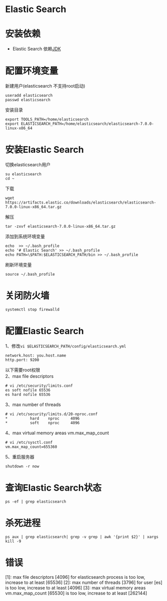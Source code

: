# Elastic Search

#  安装依赖 

+ Elastic Search 依赖[JDK](https://www.oracle.com/technetwork/java/javase/downloads/index.html)

# 配置环境变量

新建用户(elasticsearch 不支持root启动)
```
useradd elasticsearch
passwd elasticsearch
```

安装目录 
```
export TOOLS_PATH=/home/elasticsearch
export ELASTICSEARCH_PATH=/home/elasticsearch/elasticsearch-7.0.0-linux-x86_64
```

# 安装Elastic Search

切换elasticsearch用户
```
su elasticsearch
cd ~
```

下载 
```
wget https://artifacts.elastic.co/downloads/elasticsearch/elasticsearch-7.0.0-linux-x86_64.tar.gz
```
解压 
```
tar -zxvf elasticsearch-7.0.0-linux-x86_64.tar.gz
```
添加到系统环境变量 
```
echo  >> ~/.bash_profile
echo '# Elastic Search' >> ~/.bash_profile
echo PATH=\$PATH:$ELASTICSEARCH_PATH/bin >> ~/.bash_profile
```
刷新环境变量 
```
source ~/.bash_profile
```

# 关闭防火墙
```
systemctl stop firewalld
```

# 配置Elastic Search

1、修改`vi $ELASTICSEARCH_PATH/config/elasticsearch.yml`
```
network.host: you.host.name
http.port: 9200
```

以下需要root权限 <br />
2、max file descriptors
```
# vi /etc/security/limits.conf
es soft nofile 65536
es hard nofile 65536
```

3、max number of threads
```
# vi /etc/security/limits.d/20-nproc.conf
*          hard    nproc     4096
*          soft    nproc     4096
```

4、max virtual memory areas vm.max_map_count
```
# vi /etc/sysctl.conf 
vm.max_map_count=655360
```

5、重启服务器
```
shutdown -r now
```

# 查询Elastic Search状态
```
ps -ef | grep elasticsearch
```

# 杀死进程
```
ps aux | grep elasticsearch| grep -v grep | awk '{print $2}' | xargs kill -9
```

# 错误
[1]: max file descriptors [4096] for elasticsearch process is too low, increase to at least [65536]
[2]: max number of threads [3796] for user [es] is too low, increase to at least [4096]
[3]: max virtual memory areas vm.max_map_count [65530] is too low, increase to at least [262144]
